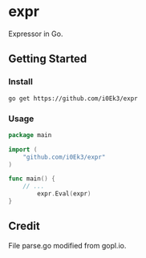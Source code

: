 # expr

Expressor in Go.

## Getting Started

### Install

`go get https://github.com/i0Ek3/expr`

### Usage

```Go
package main

import (
    "github.com/i0Ek3/expr"
)

func main() {
    // ...
		expr.Eval(expr)
}

```

## Credit

File parse.go modified from gopl.io.
